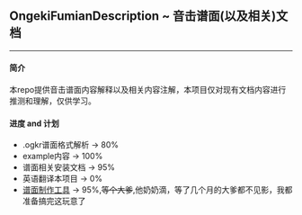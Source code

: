 ## OngekiFumianDescription ~ 音击谱面(以及相关)文档
---
#### 简介
  本repo提供音击谱面内容解释以及相关内容注解，本项目仅对现有文档内容进行推测和理解，仅供学习。

#### 进度 and 计划
* .ogkr谱面格式解析 -> 80%
* example内容 -> 100%
* 谱面相关安装文档 -> 95%
* 英语翻译本项目 -> 0%
* [谱面制作工具](https://github.com/MikiraSora/OngekiFumenEditor) -> 95%,~~等个大爹~~,他奶奶滴，等了几个月的大爹都不见影，我都准备搞完这玩意了 
